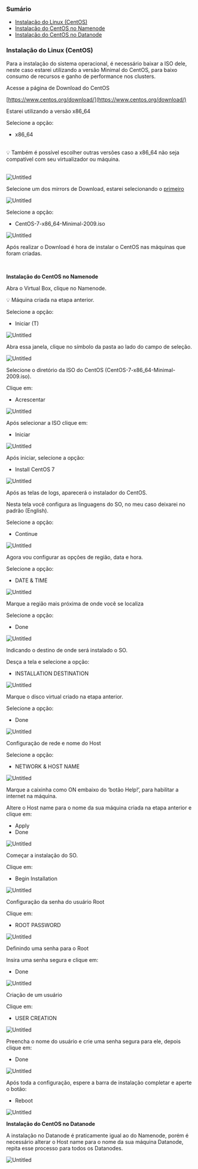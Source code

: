 ### Sumário
+ [Instalação do Linux (CentOS)](#CentOS)
+ [Instalação do CentOS no Namenode](#CentOSNamenode)
+ [Instalação do CentOS no Datanode](#CentOSDatanode)

<a name = "CentOS"></a>

### Instalação do Linux (CentOS)

Para a instalação do sistema operacional, é necessário baixar a ISO dele, neste caso estarei utilizando a versão Minimal do CentOS, para baixo consumo de recursos e ganho de performance nos clusters.

Acesse a página de Download do CentOS

[https://www.centos.org/download/](https://www.centos.org/download/)

Estarei utilizando a versão x86_64

Selecione a opção:

- x86_64

<br>
<aside>
💡 Também é possível escolher outras versões caso a x86_64 não seja compatível com seu virtualizador ou máquina.
</aside>
<br>

![Untitled](Imagens/Untitled%2010.png)

Selecione um dos mirrors de Download, estarei selecionando o [primeiro](http://mirror.uepg.br/centos/7.9.2009/isos/x86_64/)

![Untitled](Imagens/Untitled%2011.png)

Selecione a opção:

- CentOS-7-x86_64-Minimal-2009.iso

![Untitled](Imagens/Untitled%2012.png)

Após realizar o Download é hora de instalar o CentOS nas máquinas que foram criadas.

<br>

<a name = "CentOSNamenode"></a>
<b>Instalação do CentOS no Namenode</b>

Abra o Virtual Box, clique no Namenode.

<aside>
💡 Máquina criada na etapa anterior.

</aside>

Selecione a opção:

- Iniciar (T)

![Untitled](Imagens/Untitled%2013.png)

Abra essa janela, clique no símbolo da pasta ao lado do campo de seleção.

![Untitled](Imagens/Untitled%2014.png)

Selecione o diretório da ISO do CentOS (CentOS-7-x86_64-Minimal-2009.iso).

Clique em:

- Acrescentar

![Untitled](Imagens/Untitled%2015.png)

Após selecionar a ISO clique em:

- Iniciar

![Untitled](Imagens/Untitled%2016.png)

Após iniciar, selecione a opção:

- Install CentOS 7

![Untitled](Imagens/Untitled%2017.png)

Após as telas de logs, aparecerá o instalador do CentOS.

Nesta tela você configura as linguagens do SO, no meu caso deixarei no padrão (English).

Selecione a opção:

- Continue

![Untitled](Imagens/Untitled%2018.png)

Agora vou configurar as opções de região, data e hora.

Selecione a opção:

- DATE & TIME

![Untitled](Imagens/Untitled%2019.png)

Marque a região mais próxima de onde você se localiza

Selecione a opção:

- Done

![Untitled](Imagens/Untitled%2020.png)

Indicando o destino de onde será instalado o SO.

Desça a tela e selecione a opção:

- INSTALLATION DESTINATION

![Untitled](Imagens/Untitled%2021.png)

Marque o disco virtual criado na etapa anterior.

Selecione a opção:

- Done

![Untitled](Imagens/Untitled%2022.png)

Configuração de rede e nome do Host

Selecione a opção:

- NETWORK & HOST NAME

![Untitled](Imagens/Untitled%2023.png)

Marque a caixinha como ON embaixo do ‘botão Help!’, para habilitar a internet na máquina.

Altere o Host name para o nome da sua máquina criada na etapa anterior e clique em:

- Apply
- Done

![Untitled](Imagens/Untitled%2024.png)

Começar a instalação do SO.

Clique em:

- Begin Installation

![Untitled](Imagens/Untitled%2025.png)

Configuração da senha do usuário Root

Clique em:

- ROOT PASSWORD

![Untitled](Imagens/Untitled%2026.png)

Definindo uma senha para o Root

Insira uma senha segura e clique em:

- Done

![Untitled](Imagens/Untitled%2027.png)

Criação de um usuário

Clique em:

- USER CREATION

![Untitled](Imagens/Untitled%2028.png)

Preencha o nome do usuário e crie uma senha segura para ele, depois clique em:

- Done

![Untitled](Imagens/Untitled%2029.png)

Após toda a configuração, espere a barra de instalação completar e aperte o botão:

- Reboot

![Untitled](Imagens/Untitled%2030.png)

<a name = "CentOSDatanode"></a>
<b> Instalação do CentOS no Datanode </b>

A instalação no Datanode é praticamente igual ao do Namenode, porém é necessário alterar o Host name para o nome da sua máquina Datanode, repita esse processo para todos os Datanodes.

![Untitled](Imagens/Untitled%2031.png)